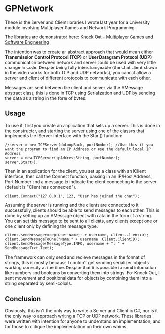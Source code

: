 # GPNetwork
These is the Server and Client libraries I wrote last year for a University module involving Multiplayer Games and Network Programming.

The libraries are demonstrated here:
[Knock Out - Multiplayer Games and Software Engineering](https://www.youtube.com/watch?v=YAqeyxuENik)

The intention was to create an abstract approach that would mean either **Transmission Control Protocol (TCP)** or **User Datagram Protocol (UDP)** communication between network and server could be used with very little change in code. Despite being fully interchangeable (the chat client shown in the video works for both TCP and UDP networks), you cannot allow a server and client of different protocols to communicate with each other.

Messages are sent between the client and server via the AMessage abstract class, this is done in TCP using Serialization and UDP by sending the data as a string in the form of bytes.

## Usage
To use it, first you create an application that sets up a server. This is done in the constructor, and starting the server using one of the classes that implements the IServer interface with the Start() function:

```
//server = new TCPServer(doLoopBack, portNumber); //Use this if you want the program to find an IP Address or use the default local IP Address
server = new TCPServer(ipAddressString, portNumber);
server.Start();
```

Then in an application for the client, you set up a class with an IClient interface, then call the Connect function, passing in an IP/Host Address, Port Number and a message to indicate the client connecting to the server (default is "Client has connected").

```
client.Connect("127.0.0.1", 123, "User has joined the chat");
```
Assuming the server is running and the clients are connected to it successfully, clients should be able to send messages to each other. This is done by setting up an AMessage object with data in the form of a string. You can set this message to be sent to all clients, any clients except one or one client only by defining the message type.

```
client.SendMessageExceptOne("Name;" + username, Client.ClientID);
client.SendMessageToOne("Name;" + username, Client.ClientID);
client.SendMessage(MessageType.INFO, username + ": " + SendMessageText.Text);
```

The framework can only send and recieve messages in the format of strings, this is mostly because I couldn't get sending serialized objects working correctly at the time. Despite that it is possible to send infomation like numbers and booleans by converting them into strings. For Knock Out, I sent movement and positional data for objects by combining them into a string separated by semi-colons.

## Conclusion

Obviously, this isn't the only way to write a Server and Client in C#, nor is it the only way to approach writing a TCP or UDP network. These libraries were written with intention for anyone to understand an implementation, and for those to critique the implementation on their own whims.
